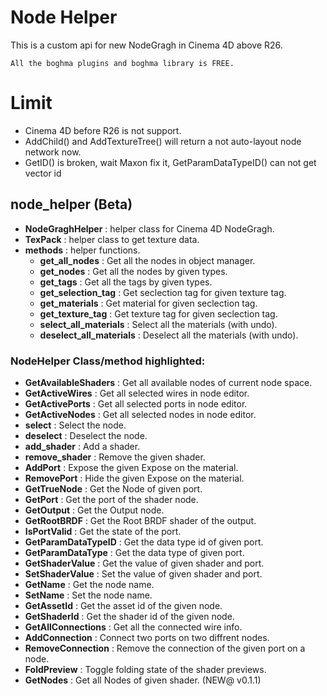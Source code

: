 # Node Helper
This is a custom api for new NodeGragh in Cinema 4D above R26.
```
All the boghma plugins and boghma library is FREE.
```
# Limit
- Cinema 4D before R26 is not support.
- AddChild() and AddTextureTree() will return a not auto-layout node network now.
- GetID() is broken, wait Maxon fix it, GetParamDataTypeID() can not get vector id

## node_helper (Beta)
- __NodeGraghHelper__ : helper class for Cinema 4D NodeGragh.
- __TexPack__ : helper class to get texture data.
- __methods__ : helper functions.
  - __get_all_nodes__ : Get all the nodes in object manager.
  - __get_nodes__ : Get all the nodes by given types.
  - __get_tags__ : Get all the tags by given types.
  - __get_selection_tag__ : Get seclection tag for given texture tag.
  - __get_materials__ : Get material for given seclection tag.
  - __get_texture_tag__ : Get texture tag for given seclection tag.
  - __select_all_materials__ : Select all the materials (with undo).
  - __deselect_all_materials__ : Deselect all the materials (with undo).

### NodeHelper Class/method highlighted:

  - __GetAvailableShaders__ : Get all available nodes of current node space.
  - __GetActiveWires__ : Get all selected wires in node editor.
  - __GetActivePorts__ : Get all selected ports in node editor.
  - __GetActiveNodes__ : Get all selected nodes in node editor.
  - __select__ : Select the node.
  - __deselect__ : Deselect the node.
  - __add_shader__ : Add a shader.
  - __remove_shader__ : Remove the given shader.
  - __AddPort__ : Expose the given Expose on the material.
  - __RemovePort__ : Hide the given Expose on the material.
  - __GetTrueNode__ : Get the Node of given port.
  - __GetPort__ : Get the port of the shader node.
  - __GetOutput__ : Get the Output node.
  - __GetRootBRDF__ : Get the Root BRDF shader of the output.
  - __IsPortValid__ : Get the state of the port.
  - __GetParamDataTypeID__ : Get the data type id of given port.
  - __GetParamDataType__ :  Get the data type of given port.
  - __GetShaderValue__ : Get the value of given shader and port.
  - __SetShaderValue__ : Set the value of given shader and port.
  - __GetName__ : Get the node name.
  - __SetName__ : Set the node name.
  - __GetAssetId__ : Get the asset id of the given node.
  - __GetShaderId__ : Get the shader id of the given node.
  - __GetAllConnections__ : Get all the connected wire info.
  - __AddConnection__ : Connect two ports on two diffrent nodes.
  - __RemoveConnection__ : Remove the connection of the given port on a node.
  - __FoldPreview__ : Toggle folding state of the shader previews.
  - __GetNodes__ : Get all Nodes of given shader. (NEW@ v0.1.1)